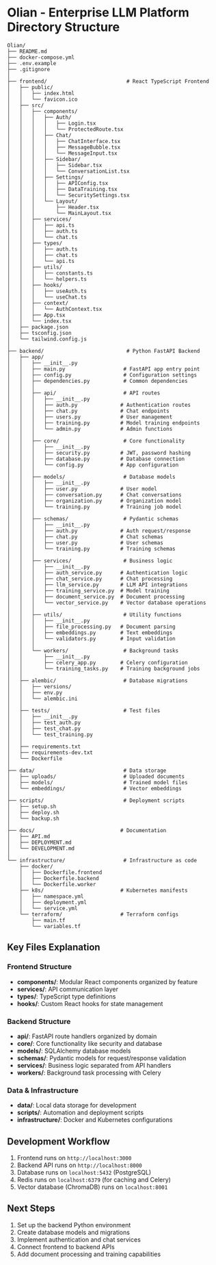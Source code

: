 # Olian - Enterprise LLM Platform Directory Structure

```
Olian/
├── README.md
├── docker-compose.yml
├── .env.example
├── .gitignore
│
├── frontend/                          # React TypeScript Frontend
│   ├── public/
│   │   ├── index.html
│   │   └── favicon.ico
│   ├── src/
│   │   ├── components/
│   │   │   ├── Auth/
│   │   │   │   ├── Login.tsx
│   │   │   │   └── ProtectedRoute.tsx
│   │   │   ├── Chat/
│   │   │   │   ├── ChatInterface.tsx
│   │   │   │   ├── MessageBubble.tsx
│   │   │   │   └── MessageInput.tsx
│   │   │   ├── Sidebar/
│   │   │   │   ├── Sidebar.tsx
│   │   │   │   └── ConversationList.tsx
│   │   │   ├── Settings/
│   │   │   │   ├── APIConfig.tsx
│   │   │   │   ├── DataTraining.tsx
│   │   │   │   └── SecuritySettings.tsx
│   │   │   └── Layout/
│   │   │       ├── Header.tsx
│   │   │       └── MainLayout.tsx
│   │   ├── services/
│   │   │   ├── api.ts
│   │   │   ├── auth.ts
│   │   │   └── chat.ts
│   │   ├── types/
│   │   │   ├── auth.ts
│   │   │   ├── chat.ts
│   │   │   └── api.ts
│   │   ├── utils/
│   │   │   ├── constants.ts
│   │   │   └── helpers.ts
│   │   ├── hooks/
│   │   │   ├── useAuth.ts
│   │   │   └── useChat.ts
│   │   ├── context/
│   │   │   └── AuthContext.tsx
│   │   ├── App.tsx
│   │   └── index.tsx
│   ├── package.json
│   ├── tsconfig.json
│   └── tailwind.config.js
│
├── backend/                           # Python FastAPI Backend
│   ├── app/
│   │   ├── __init__.py
│   │   ├── main.py                   # FastAPI app entry point
│   │   ├── config.py                 # Configuration settings
│   │   ├── dependencies.py           # Common dependencies
│   │   │
│   │   ├── api/                      # API routes
│   │   │   ├── __init__.py
│   │   │   ├── auth.py              # Authentication routes
│   │   │   ├── chat.py              # Chat endpoints
│   │   │   ├── users.py             # User management
│   │   │   ├── training.py          # Model training endpoints
│   │   │   └── admin.py             # Admin functions
│   │   │
│   │   ├── core/                     # Core functionality
│   │   │   ├── __init__.py
│   │   │   ├── security.py          # JWT, password hashing
│   │   │   ├── database.py          # Database connection
│   │   │   └── config.py            # App configuration
│   │   │
│   │   ├── models/                   # Database models
│   │   │   ├── __init__.py
│   │   │   ├── user.py              # User model
│   │   │   ├── conversation.py      # Chat conversations
│   │   │   ├── organization.py      # Organization model
│   │   │   └── training.py          # Training job model
│   │   │
│   │   ├── schemas/                  # Pydantic schemas
│   │   │   ├── __init__.py
│   │   │   ├── auth.py              # Auth request/response
│   │   │   ├── chat.py              # Chat schemas
│   │   │   ├── user.py              # User schemas
│   │   │   └── training.py          # Training schemas
│   │   │
│   │   ├── services/                 # Business logic
│   │   │   ├── __init__.py
│   │   │   ├── auth_service.py      # Authentication logic
│   │   │   ├── chat_service.py      # Chat processing
│   │   │   ├── llm_service.py       # LLM API integrations
│   │   │   ├── training_service.py  # Model training
│   │   │   ├── document_service.py  # Document processing
│   │   │   └── vector_service.py    # Vector database operations
│   │   │
│   │   ├── utils/                    # Utility functions
│   │   │   ├── __init__.py
│   │   │   ├── file_processing.py   # Document parsing
│   │   │   ├── embeddings.py        # Text embeddings
│   │   │   └── validators.py        # Input validation
│   │   │
│   │   └── workers/                  # Background tasks
│   │       ├── __init__.py
│   │       ├── celery_app.py        # Celery configuration
│   │       └── training_tasks.py    # Training background jobs
│   │
│   ├── alembic/                      # Database migrations
│   │   ├── versions/
│   │   ├── env.py
│   │   └── alembic.ini
│   │
│   ├── tests/                        # Test files
│   │   ├── __init__.py
│   │   ├── test_auth.py
│   │   ├── test_chat.py
│   │   └── test_training.py
│   │
│   ├── requirements.txt
│   ├── requirements-dev.txt
│   └── Dockerfile
│
├── data/                             # Data storage
│   ├── uploads/                      # Uploaded documents
│   ├── models/                       # Trained model files
│   └── embeddings/                   # Vector embeddings
│
├── scripts/                          # Deployment scripts
│   ├── setup.sh
│   ├── deploy.sh
│   └── backup.sh
│
├── docs/                            # Documentation
│   ├── API.md
│   ├── DEPLOYMENT.md
│   └── DEVELOPMENT.md
│
└── infrastructure/                   # Infrastructure as code
    ├── docker/
    │   ├── Dockerfile.frontend
    │   ├── Dockerfile.backend
    │   └── Dockerfile.worker
    ├── k8s/                         # Kubernetes manifests
    │   ├── namespace.yml
    │   ├── deployment.yml
    │   └── service.yml
    └── terraform/                   # Terraform configs
        ├── main.tf
        └── variables.tf
```

## Key Files Explanation

### Frontend Structure
- **components/**: Modular React components organized by feature
- **services/**: API communication layer
- **types/**: TypeScript type definitions
- **hooks/**: Custom React hooks for state management

### Backend Structure
- **api/**: FastAPI route handlers organized by domain
- **core/**: Core functionality like security and database
- **models/**: SQLAlchemy database models
- **schemas/**: Pydantic models for request/response validation
- **services/**: Business logic separated from API handlers
- **workers/**: Background task processing with Celery

### Data & Infrastructure
- **data/**: Local data storage for development
- **scripts/**: Automation and deployment scripts
- **infrastructure/**: Docker and Kubernetes configurations

## Development Workflow
1. Frontend runs on `http://localhost:3000`
2. Backend API runs on `http://localhost:8000`
3. Database runs on `localhost:5432` (PostgreSQL)
4. Redis runs on `localhost:6379` (for caching and Celery)
5. Vector database (ChromaDB) runs on `localhost:8001`

## Next Steps
1. Set up the backend Python environment
2. Create database models and migrations
3. Implement authentication and chat services
4. Connect frontend to backend APIs
5. Add document processing and training capabilities